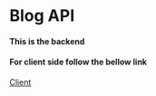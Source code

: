 # Blog API

#### This is the backend

#### For client side follow the bellow link

[Client](https://github.com/Arkora/blog-client)

